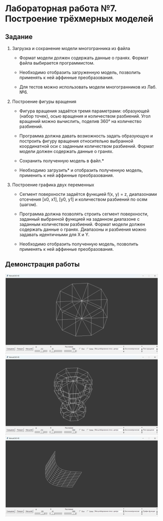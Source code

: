 # Лабораторная работа №7. Построение трёхмерных моделей
## Задание
1. Загрузка и сохранение модели многогранника из файла
    - Формат модели должен содержать данные о гранях. Формат файла выбирается программистом.

    - Необходимо отобразить загруженную модель, позволить применять к ней аффинные преобразования.

    - Для тестов можно использовать модели многогранников из Лаб. №6.

2. Построение фигуры вращения
    - Фигура вращения задаётся тремя параметрами: образующей (набор точек), осью вращения и количеством разбиений. Угол вращений можно вычислить, поделив 360° на количество разбиений.

    - Программа должна давать возможность задать образующую и построить фигуру вращения относительно выбранной координатной оси с заданным количеством разбиений. Формат модели должен содержать данные о гранях.

    - Сохранить полученную модель в файл.*

    - Необходимо загрузить* и отобразить полученную модель, применить к ней аффинные преобразования.


3. Построение графика двух переменных
    - Сегмент поверхности задаётся функцией f(x, y) = z, диапазонами отсечения [x0, x1], [y0, y1] и количеством разбиений по осям (шагом).

    - Программа должна позволять строить сегмент поверхности, заданный выбранной функцией на заданном диапазоне с заданным количеством разбиений. Формат модели должен содержать данные о гранях. Диапазоны и разбиения можно задавать идентичными для X и Y.

    - Необходимо отобразить полученную модель, позволить применять к ней аффинные преобразования.
## Демонстрация работы
![](imgs/1.png)
![](imgs/2.png)
![](imgs/3.png)

